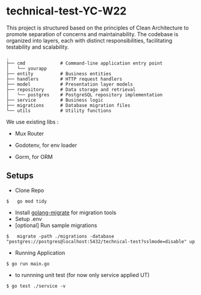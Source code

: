 # technical-test-YC-W22

This project is structured based on the principles of Clean Architecture to promote separation of concerns and maintainability. The codebase is organized into layers, each with distinct responsibilities, facilitating testability and scalability.
```
.
├── cmd             # Command-line application entry point
│   └── yourapp
├── entity          # Business entities
├── handlers        # HTTP request handlers
├── model           # Presentation layer models
├── repository      # Data storage and retrieval
│   └── postgres    # PostgreSQL repository implementation
├── service         # Business logic
├── migrations      # Database migration files
└── utils           # Utility functions
```

We use existing libs :


- Mux Router

- Godotenv, for env loader

- Gorm, for ORM

## Setups
-  Clone Repo
```
$ 	go mod tidy
   ```
- Install [golang-migrate](https://github.com/golang-migrate/migrate?tab=readme-ov-file) for migration tools
- Setup .env
- [optional] Run sample migrations
```
$ 	migrate -path ./migrations -database "postgres://postgres@localhost:5432/technical-test?sslmode=disable" up
```
 - Running Application
 ```
$ go run main.go
 ```
- to runnning unit test (for now only service applied UT)
```
$ go test ./service -v
